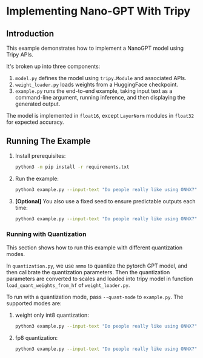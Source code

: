 # Implementing Nano-GPT With Tripy

## Introduction

This example demonstrates how to implement a NanoGPT model using Tripy APIs.

It's broken up into three components:

1. `model.py` defines the model using `tripy.Module` and associated APIs.
2. `weight_loader.py` loads weights from a HuggingFace checkpoint.
3. `example.py` runs the end-to-end example, taking input text as a command-line argument,
        running inference, and then displaying the generated output.

The model is implemented in `float16`, except `LayerNorm` modules in `float32`
for expected accuracy.

## Running The Example

1. Install prerequisites:

    ```bash
    python3 -m pip install -r requirements.txt
    ```

2. Run the example:

    ```bash
    python3 example.py --input-text "Do people really like using ONNX?"
    ```

3. **[Optional]** You also use a fixed seed to ensure predictable outputs each time:

    ```bash
    python3 example.py --input-text "Do people really like using ONNX?" --seed=1
    ```

    <!-- Tripy: EXPECTED_STDOUT Start -->
    <!--
    ```
    Loading weights from pretrained model: 'gpt2'
    Do people really like using ONNX?

    This is something that I'm very excited
    ```
     -->
    <!-- Tripy: EXPECTED_STDOUT End -->

### Running with Quantization

This section shows how to run this example with different quantization modes.

In `quantization.py`, we use `ammo` to quantize the pytorch GPT model, and then calibrate the quantization parameters. Then the quantization parameters are converted to scales and loaded into tripy model in function
`load_quant_weights_from_hf` of `weight_loader.py`.

To run with a quantization mode, pass `--quant-mode` to `example.py`. The supported modes are:

1. weight only int8 quantization:

    ```bash
    python3 example.py --input-text "Do people really like using ONNX?" --seed=1 --quant-mode int8-weight-only
    ```

2. fp8 quantization:

    ```bash
    python3 example.py --input-text "Do people really like using ONNX?" --seed=1 --quant-mode fp8
    ```
